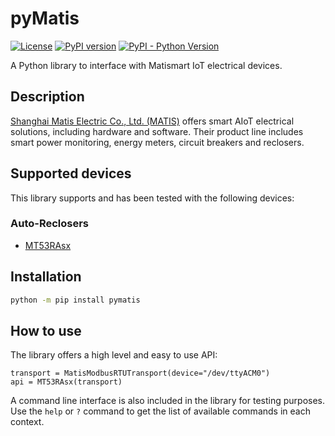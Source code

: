 # pyMatis

[![License](https://img.shields.io/github/license/scabrero/pymatis)](https://img.shields.io/github/license/scabrero/pymatis)
[![PyPI version](https://badge.fury.io/py/pymatis.svg)](https://badge.fury.io/py/pymatis)
[![PyPI - Python Version](https://img.shields.io/pypi/pyversions/pymatis)](https://img.shields.io/pypi/pyversions/pymatis)

A Python library to interface with Matismart IoT electrical devices.

## Description

[Shanghai Matis Electric Co., Ltd. (MATIS)](https://www.matismart.com/) offers smart AIoT electrical solutions, including hardware and software. Their product line includes smart power monitoring, energy meters, circuit breakers and reclosers.

## Supported devices

This library supports and has been tested with the following devices:

### Auto-Reclosers

* [MT53RAsx](https://www.matismart.com/product/auto-recloser-mt53.htm)

## Installation

```bash
python -m pip install pymatis
```

## How to use

The library offers a high level and easy to use API:

```
transport = MatisModbusRTUTransport(device="/dev/ttyACM0")
api = MT53RAsx(transport)
```

A command line interface is also included in the library for testing purposes. Use the `help` or `?` command to get the list of available commands in each context.
